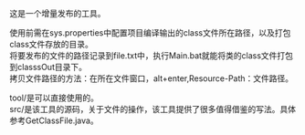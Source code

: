 这是一个增量发布的工具。  

使用前需在sys.properties中配置项目编译输出的class文件所在路径，以及打包class文件存放的目录。  
将要发布的文件的路径记录到file.txt中，执行Main.bat就能将类的class文件打包到classsOut目录下。  
拷贝文件路径的方法：在所在文件窗口，alt+enter,Resource-Path：文件路径。  

tool/是可以直接使用的。  
src/是该工具的源码，关于文件的操作，该工具提供了很多值得借鉴的写法。具体参考GetClassFile.java。  